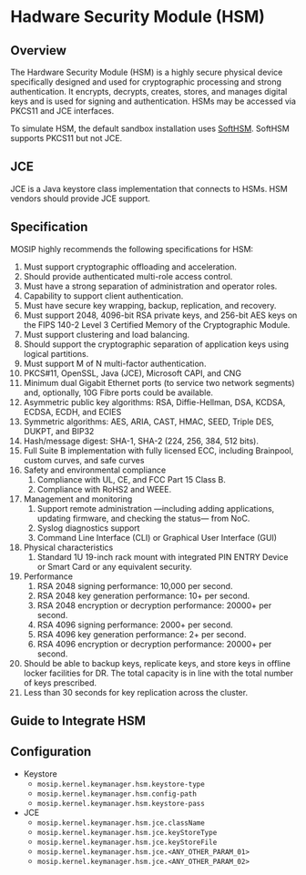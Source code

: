 # Hadware Security Module (HSM)

## Overview

The Hardware Security Module (HSM) is a highly secure physical device specifically designed and used for cryptographic processing and strong authentication. It encrypts, decrypts, creates, stores, and manages digital keys and is used for signing and authentication. HSMs may be accessed via PKCS11 and JCE interfaces.

To simulate HSM, the default sandbox installation uses [SoftHSM](https://github.com/mosip/mosip-infra/tree/release-1.2.0/deployment/v3/external/hsm/softhsm). SoftHSM supports PKCS11 but not JCE.

## JCE

JCE is a Java keystore class implementation that connects to HSMs. HSM vendors should provide JCE support.

## Specification

MOSIP highly recommends the following specifications for HSM:

1. Must support cryptographic offloading and acceleration.
2. Should provide authenticated multi-role access control.
3. Must have a strong separation of administration and operator roles.
4. Capability to support client authentication.
5. Must have secure key wrapping, backup, replication, and recovery.
6. Must support 2048, 4096-bit RSA private keys, and 256-bit AES keys on the FIPS 140-2 Level 3 Certified Memory of the Cryptographic Module.
7. Must support clustering and load balancing.
8. Should support the cryptographic separation of application keys using logical partitions.
9. Must support M of N multi-factor authentication.
10. PKCS#11, OpenSSL, Java (JCE), Microsoft CAPI, and CNG
11. Minimum dual Gigabit Ethernet ports (to service two network segments) and, optionally, 10G Fibre ports could be available.
12. Asymmetric public key algorithms: RSA, Diffie-Hellman, DSA, KCDSA, ECDSA, ECDH, and ECIES
13. Symmetric algorithms: AES, ARIA, CAST, HMAC, SEED, Triple DES, DUKPT, and BIP32
14. Hash/message digest: SHA-1, SHA-2 (224, 256, 384, 512 bits).
15. Full Suite B implementation with fully licensed ECC, including Brainpool, custom curves, and safe curves
16. Safety and environmental compliance
    1. Compliance with UL, CE, and FCC Part 15 Class B.
    2. Compliance with RoHS2 and WEEE.
17. Management and monitoring
    1. Support remote administration —including adding applications, updating firmware, and checking the status— from NoC.
    2. Syslog diagnostics support
    3. Command Line Interface (CLI) or Graphical User Interface (GUI)
18. Physical characteristics
    1. Standard 1U 19-inch rack mount with integrated PIN ENTRY Device or Smart Card or any equivalent security.
19. Performance
    1. RSA 2048 signing performance: 10,000 per second.
    2. RSA 2048 key generation performance: 10+ per second.
    3. RSA 2048 encryption or decryption performance: 20000+ per second.
    4. RSA 4096 signing performance: 2000+ per second.
    5. RSA 4096 key generation performance: 2+ per second.
    6. RSA 4096 encryption or decryption performance: 20000+ per second.
20. Should be able to backup keys, replicate keys, and store keys in offline locker facilities for DR. The total capacity is in line with the total number of keys prescribed.
21. Less than 30 seconds for key replication across the cluster.

## Guide to Integrate HSM

## Configuration

* Keystore
  * `mosip.kernel.keymanager.hsm.keystore-type`
  * `mosip.kernel.keymanager.hsm.config-path`
  * `mosip.kernel.keymanager.hsm.keystore-pass`
* JCE
  * `mosip.kernel.keymanager.hsm.jce.className`
  * `mosip.kernel.keymanager.hsm.jce.keyStoreType`
  * `mosip.kernel.keymanager.hsm.jce.keyStoreFile`
  * `mosip.kernel.keymanager.hsm.jce.<ANY_OTHER_PARAM_01>`
  * `mosip.kernel.keymanager.hsm.jce.<ANY_OTHER_PARAM_02>`
